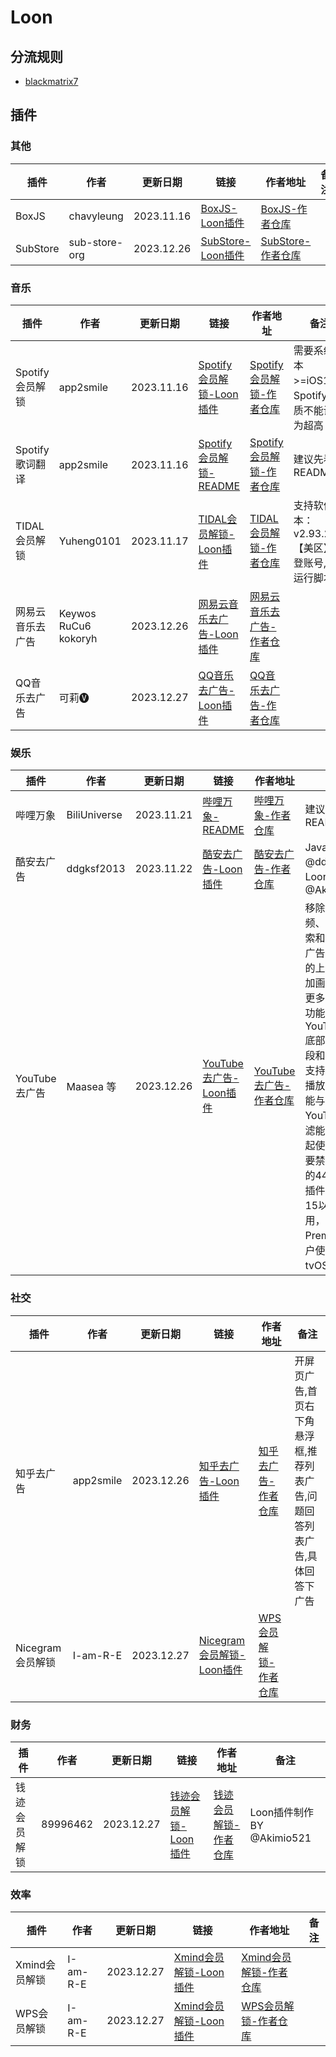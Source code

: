 # Loon
## 分流规则
- [blackmatrix7](https://github.com/blackmatrix7/ios_rule_script/tree/master/rule/Loon)

## 插件
### 其他
| 插件 | 作者 | 更新日期 | 链接 | 作者地址 | 备注 |
| - | - | - | - | - | - |
| BoxJS | chavyleung | 2023.11.16 | [BoxJS-Loon插件](https://cdn.jsdelivr.net/gh/Akimio521/BetterRuler@main/Loon/Plugin/BoxJS.plugin) | [BoxJS-作者仓库](https://github.com/chavyleung/scripts) |   |
| SubStore | sub-store-org | 2023.12.26 | [SubStore-Loon插件](https://cdn.jsdelivr.net/gh/Akimio521/BetterRuler@main/Loon/Plugin/SubStore.plugin) | [SubStore-作者仓库](https://github.com/sub-store-org/Sub-Store) |   |

### 音乐
| 插件 | 作者 | 更新日期 | 链接 | 作者地址 | 备注 |
| - | - | - | - | - | - |
| Spotify会员解锁 | app2smile | 2023.11.16 | [Spotify会员解锁-Loon插件](https://cdn.jsdelivr.net/gh/Akimio521/BetterRuler@main/Loon/Plugin/Spotify/Spotify.plugin) | [Spotify会员解锁-作者仓库](https://github.com/app2smile/rules) | 需要系统版本>=iOS15；Spotify音质不能设置为超高 |
| Spotify歌词翻译 | app2smile | 2023.11.16 | [Spotify会员解锁-README](https://github.com/Akimio521/BetterRuler/blob/main/Loon/Plugin/Spotify/README.md) | [Spotify会员解锁-作者仓库](https://github.com/app2smile/rules) | 建议先看README |
| TIDAL会员解锁 | Yuheng0101 | 2023.11.17 | [TIDAL会员解锁-Loon插件](https://cdn.jsdelivr.net/gh/Akimio521/BetterRuler@main/Loon/Plugin/TIDAL.plugin) | [TIDAL会员解锁-作者仓库](https://github.com/Yuheng0101/X) | 支持软件版本：v2.93.2 【美区】先登账号, 再运行脚本 |
| 网易云音乐去广告 | Keywos RuCu6 kokoryh | 2023.12.26 | [网易云音乐去广告-Loon插件](https://cdn.jsdelivr.net/gh/Akimio521/BetterRuler@main/Loon/Plugin/NeteaseCloudMusic/NeteaseCloudMusic_AD.plugin) | [网易云音乐去广告-作者仓库](https://gitlab.com/lodepuly/vpn_tool/) |  |
| QQ音乐去广告 | 可莉🅥 | 2023.12.27 | [QQ音乐去广告-Loon插件](https://cdn.jsdelivr.net/gh/Akimio521/BetterRuler@main/Loon/Plugin/QQMusic.plugin) | [QQ音乐去广告-作者仓库](https://gitlab.com/lodepuly/vpn_tool/) |  |

### 娱乐
| 插件 | 作者 | 更新日期 | 链接 | 作者地址 | 备注 |
| - | - | - | - | - | - |
| 哔哩万象 | BiliUniverse | 2023.11.21 | [哔哩万象-README](https://github.com/Akimio521/BetterRuler/blob/main/Loon/Plugin/BiliBili/README.md) | [哔哩万象-作者仓库](https://github.com/BiliUniverse) | 建议先看README |
| 酷安去广告 | ddgksf2013 | 2023.11.22 | [酷安去广告-Loon插件](https://cdn.jsdelivr.net/gh/Akimio521/BetterRuler@main/Loon/Plugin/Coolapk.plugin) | [酷安去广告-作者仓库](https://github.com/ddgksf2013/Scripts) | JavaScript By @ddgksf2013；Loon插件 By @Akimio521 |
| YouTube去广告 | Maasea 等 | 2023.12.26 | [YouTube去广告-Loon插件](https://cdn.jsdelivr.net/gh/Akimio521/BetterRuler@main/Loon/Plugin/YouTube.plugin) | [YouTube去广告-作者仓库](https://gitlab.com/lodepuly/vpn_tool/) | 移除YouTube视频、瀑布流、搜索和Shorts中的广告，移除底部的上传按钮，增加画中画及解锁更多的字幕地区功能。移除YouTube Music底部的上传、选段和升级按钮，支持二者的后台播放。此插件不能与其他具有YouTube广告过滤能力的插件一起使用，并且需要禁用UDP协议的443端口。此插件仅建议iOS 15以上设备使用，支持Premium订阅用户使用，不支持tvOS设备。 |

### 社交
| 插件 | 作者 | 更新日期 | 链接 | 作者地址 | 备注 |
| - | - | - | - | - | - |
| 知乎去广告 | app2smile | 2023.12.26 | [知乎去广告-Loon插件](https://cdn.jsdelivr.net/gh/Akimio521/BetterRuler@main/Loon/Plugin/ZhiHu.plugin) | [知乎去广告-作者仓库](https://github.com/app2smile/rules) | 开屏页广告,首页右下角悬浮框,推荐列表广告,问题回答列表广告,具体回答下广告 |
| Nicegram会员解锁 | I-am-R-E | 2023.12.27 | [Nicegram会员解锁-Loon插件](https://cdn.jsdelivr.net/gh/Akimio521/BetterRuler@main/Loon/Plugin/Nicegram.plugin) | [WPS会员解锁-作者仓库](hhttps://github.com/I-am-R-E/Functional-Store-Hub/) |  |

### 财务
| 插件 | 作者 | 更新日期 | 链接 | 作者地址 | 备注 |
| - | - | - | - | - | - |
| 钱迹会员解锁 | 89996462 | 2023.12.27 | [钱迹会员解锁-Loon插件](https://cdn.jsdelivr.net/gh/Akimio521/BetterRuler@main/Loon/Plugin/QianJi.plugin) | [钱迹会员解锁-作者仓库](https://github.com/89996462/Quantumult-X/) | Loon插件制作 BY @Akimio521 |

### 效率
| 插件 | 作者 | 更新日期 | 链接 | 作者地址 | 备注 |
| - | - | - | - | - | - |
| Xmind会员解锁 | I-am-R-E | 2023.12.27 | [Xmind会员解锁-Loon插件](https://cdn.jsdelivr.net/gh/Akimio521/BetterRuler@main/Loon/Plugin/Xmind.plugin) | [Xmind会员解锁-作者仓库](hhttps://github.com/I-am-R-E/Functional-Store-Hub/) |  |
| WPS会员解锁 | I-am-R-E | 2023.12.27 | [Xmind会员解锁-Loon插件](https://cdn.jsdelivr.net/gh/Akimio521/BetterRuler@main/Loon/Plugin/WPS.plugin) | [WPS会员解锁-作者仓库](hhttps://github.com/I-am-R-E/Functional-Store-Hub/) |  |